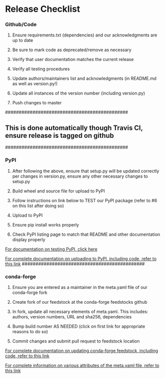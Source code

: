 # Release Checklist


### Github/Code

1. Ensure requirements.txt (dependencies) and our acknowledgments are up to date

2. Be sure to mark code as deprecated/remove as necessary 

3. Verify that user documentation matches the current release

4. Verify all testing procedures 

5. Update authors/maintainers list and acknowledgments (in README.md as well as version.py!)

6. Update all instances of the version number (including version.py)

7. Push changes to master




#############################################
## This is done automatically though Travis CI, ensure release is tagged on github
#############################################
### PyPI

1. After following the above, ensure that setup.py will be updated correctly per changes in version.py, 
   ensure any other necessary changes to setup.py
   
2. Build wheel and source file for upload to PyPI

3. Follow instructions on link below to TEST our PyPI package (refer to #6 on this list after doing so)

4. Upload to PyPI

5. Ensure pip install works properly 

6. Check PyPI listing page to match that README and other documentation display properly


[For documentation on testing PyPI, click here](https://packaging.python.org/guides/using-testpypi/#using-test-pypi)

[For complete documentation on uploading to PyPI, including code, refer to this link](https://packaging.python.org/guides/distributing-packages-using-setuptools/)
#############################################



### conda-forge

1. Ensure you are entered as a maintainer in the meta.yaml file of our conda-forge fork

2. Create fork of our feedstock at the conda-forge feedstocks github

3. In fork, update all necessary elements of meta.yaml. This includes:
   authors, version numbers, URL and sha256, dependencies
   
4. Bump build number AS NEEDED (click on first link for appropriate reasons to do so)
   
4. Commit changes and submit pull request to feedstock location

[For complete documentation on updating conda-forge feedstock, including code, refer to this link](https://conda-forge.org/docs/maintainer/updating_pkgs.html#)

[For complete information on various attributes of the meta.yaml file, refer to this link](https://conda-forge.org/docs/maintainer/adding_pkgs.html)
